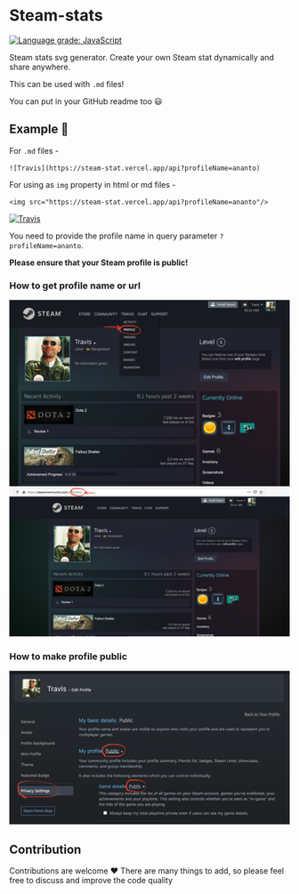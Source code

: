 # Steam-stats
[![Language grade: JavaScript](https://img.shields.io/lgtm/grade/javascript/g/Ananto30/steam-stat.svg?logo=lgtm&logoWidth=18)](https://lgtm.com/projects/g/Ananto30/steam-stat/context:javascript)

Steam stats svg generator. Create your own Steam stat dynamically and share anywhere.

This can be used with `.md` files!

You can put in your GitHub readme too 😃

## Example 📝

For `.md` files - 
```
![Travis](https://steam-stat.vercel.app/api?profileName=ananto)
```
For using as `img` property in html or md files -
```
<img src="https://steam-stat.vercel.app/api?profileName=ananto"/>
```

[![Travis](https://steam-stat.vercel.app/api?profileName=ananto)](https://steam-stat.vercel.app/api?profileName=ananto)


You need to provide the profile name in query parameter `?profileName=ananto`.

**Please ensure that your Steam profile is public!**

### How to get profile name or url

![Go to profile](./ss/GoToProfile.png?raw=true "Go to profile")
![Get profile name](./ss/GetProfileName.png?raw=true "Get profile name")

### How to make profile public

![Make profile public](./ss/public.png?raw=true "Make profile public")


## Contribution

Contributions are welcome ❤️
There are many things to add, so please feel free to discuss and improve the code quality
